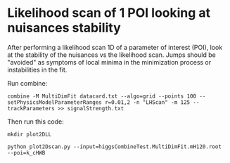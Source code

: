 Likelihood scan of 1 POI looking at nuisances stability
====

After performing a likelihood scan 1D of a parameter of interest (POI), look at the stability of the nuisances vs the likelihood scan.
Jumps should be "avoided" as symptoms of local minima in the minimization process or instabilities in the fit.


Run combine:

    combine -M MultiDimFit datacard.txt --algo=grid --points 100 --setPhysicsModelParameterRanges r=0.01,2 -n "LHScan" -m 125 --trackParameters >> signalStrength.txt
    
Then run this code:

    mkdir plot2DLL
    
    python plot2Dscan.py --input=higgsCombineTest.MultiDimFit.mH120.root   --poi=k_cHWB
    

